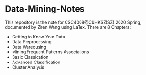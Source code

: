 # Data-Mining-Notes

This repository is the note for CSC4008@CUHKSZ(SZ) 2020 Spring, documented by Ziren Wang using LaTex. There are 8 Chapters:
- Getting to Know Your Data
- Data Preprocessing
- Data Wareousing
- Mining Frequent Patterns Associations
- Basic Classication
- Advanced Classification
- Cluster Analysis
